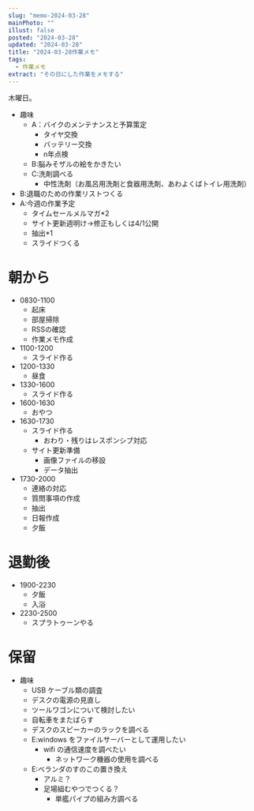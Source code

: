 ```yaml
---
slug: "memo-2024-03-28"
mainPhoto: ""
illust: false
posted: "2024-03-28"
updated: "2024-03-28"
title: "2024-03-28作業メモ"
tags:
  - 作業メモ
extract: "その日にした作業をメモする"
---
```


木曜日。  

- 趣味
  - A：バイクのメンテナンスと予算策定
    - タイヤ交換
    - バッテリー交換
    - n年点検
  - B:脳みそザルの絵をかきたい
  - C:洗剤調べる
    - 中性洗剤（お風呂用洗剤と食器用洗剤、あわよくばトイレ用洗剤）
- B:退職のための作業リストつくる
- A:今週の作業予定
  - タイムセールメルマガ*2
  - サイト更新週明け→修正もしくは4/1公開
  - 抽出*1
  - スライドつくる

# 朝から

- 0830-1100
  - 起床
  - 部屋掃除
  - RSSの確認
  - 作業メモ作成
- 1100-1200
  - スライド作る
- 1200-1330
  - 昼食
- 1330-1600
  - スライド作る
- 1600-1630
  - おやつ
- 1630-1730
  - スライド作る
    - おわり・残りはレスポンシブ対応
  - サイト更新準備
    - 画像ファイルの移設
    - データ抽出
- 1730-2000
  - 連絡の対応
  - 質問事項の作成
  - 抽出
  - 日報作成
  - 夕飯


# 退勤後

- 1900-2230
  - 夕飯
  - 入浴
- 2230-2500
  - スプラトゥーンやる


# 保留

- 趣味
  - USB ケーブル類の調査
  - デスクの電源の見直し
  - ツールワゴンについて検討したい
  - 自転車をまたばらす
  - デスクのスピーカーのラックを調べる
  - E:windows をファイルサーバーとして運用したい
    - wifi の通信速度を調べたい
      - ネットワーク機器の使用を調べる
  - E:ベランダのすのこの置き換え
    - アルミ？
    - 足場組むやつでつくる？
      - 単艦パイプの組み方調べる
